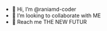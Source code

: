 - 👋 Hi, I’m @raniamd-coder
- 👀 I’m looking to collaborate with ME
- 🌱 Reach me THE NEW FUTUR


<!---
raniamd-coder/raniamd-coder is a ✨ special ✨ repository because its `README.md` (this file) appears on your GitHub profile.
You can click the Preview link to take a look at your changes.
--->
